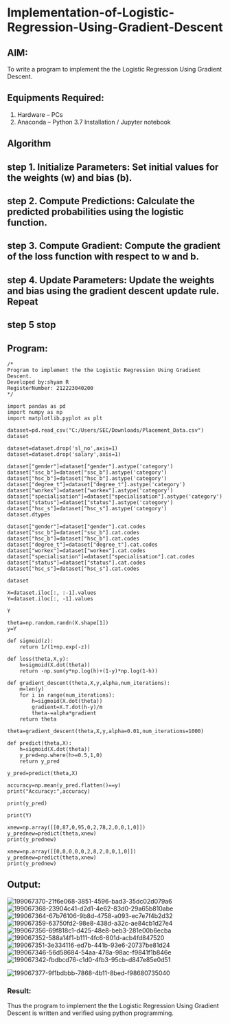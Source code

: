 # Implementation-of-Logistic-Regression-Using-Gradient-Descent

## AIM:
To write a program to implement the the Logistic Regression Using Gradient Descent.

## Equipments Required:
1. Hardware – PCs
2. Anaconda – Python 3.7 Installation / Jupyter notebook

## Algorithm
## step 1. Initialize Parameters: Set initial values for the weights (w) and bias (b).
## step 2. Compute Predictions: Calculate the predicted probabilities using the logistic function.
## step 3. Compute Gradient: Compute the gradient of the loss function with respect to w and b.
## step 4. Update Parameters: Update the weights and bias using the gradient descent update rule. Repeat 
## step 5 stop
## Program:
```
/*
Program to implement the the Logistic Regression Using Gradient Descent.
Developed by:shyam R
RegisterNumber: 212223040200
*/
```

```
import pandas as pd
import numpy as np
import matplotlib.pyplot as plt

dataset=pd.read_csv("C:/Users/SEC/Downloads/Placement_Data.csv")
dataset

dataset=dataset.drop('sl_no',axis=1)
dataset=dataset.drop('salary',axis=1)

dataset["gender"]=dataset["gender"].astype('category')
dataset["ssc_b"]=dataset["ssc_b"].astype('category')
dataset["hsc_b"]=dataset["hsc_b"].astype('category')
dataset["degree_t"]=dataset["degree_t"].astype('category')
dataset["workex"]=dataset["workex"].astype('category')
dataset["specialisation"]=dataset["specialisation"].astype('category')
dataset["status"]=dataset["status"].astype('category')
dataset["hsc_s"]=dataset["hsc_s"].astype('category')
dataset.dtypes

dataset["gender"]=dataset["gender"].cat.codes
dataset["ssc_b"]=dataset["ssc_b"].cat.codes
dataset["hsc_b"]=dataset["hsc_b"].cat.codes
dataset["degree_t"]=dataset["degree_t"].cat.codes
dataset["workex"]=dataset["workex"].cat.codes
dataset["specialisation"]=dataset["specialisation"].cat.codes
dataset["status"]=dataset["status"].cat.codes
dataset["hsc_s"]=dataset["hsc_s"].cat.codes

dataset

X=dataset.iloc[:, :-1].values
Y=dataset.iloc[:, -1].values

Y

theta=np.random.randn(X.shape[1])
y=Y

def sigmoid(z):
    return 1/(1+np.exp(-z))

def loss(theta,X,y):
    h=sigmoid(X.dot(theta))
    return -np.sum(y*np.log(h)+(1-y)*np.log(1-h))

def gradient_descent(theta,X,y,alpha,num_iterations):
    m=len(y)
    for i in range(num_iterations):
        h=sigmoid(X.dot(theta))
        gradient=X.T.dot(h-y)/m
        theta-=alpha*gradient
    return theta

theta=gradient_descent(theta,X,y,alpha=0.01,num_iterations=1000)

def predict(theta,X):
    h=sigmoid(X.dot(theta))
    y_pred=np.where(h>=0.5,1,0)
    return y_pred

y_pred=predict(theta,X)

accuracy=np.mean(y_pred.flatten()==y)
print("Accuracy:",accuracy)

print(y_pred)

print(Y)

xnew=np.array([[0,87,0,95,0,2,78,2,0,0,1,0]])
y_prednew=predict(theta,xnew)
print(y_prednew)

xnew=np.array([[0,0,0,0,0,2,8,2,0,0,1,0]])
y_prednew=predict(theta,xnew)
print(y_prednew)
```

## Output:
![199067370-21f6e068-3851-4596-bad3-35dc02d079a6](https://github.com/shivanshyam79/-Implementation-of-Logistic-Regression-Using-Gradient-Descent/assets/151513860/5ddf7e50-1ff5-4278-b756-6cc4552e9c7d)
![199067368-23904c41-d2d1-4e62-83d0-29a65b810abe](https://github.com/shivanshyam79/-Implementation-of-Logistic-Regression-Using-Gradient-Descent/assets/151513860/2cfd43b9-0e8e-4d85-a246-6e8936858ab3)
![199067364-67b76106-9b8d-4758-a093-ec7e7f4b2d32](https://github.com/shivanshyam79/-Implementation-of-Logistic-Regression-Using-Gradient-Descent/assets/151513860/f139e202-51ff-4711-84cc-0670957816c2)
![199067359-63750fd2-98e8-438d-a32c-ae84cb1d27e4](https://github.com/shivanshyam79/-Implementation-of-Logistic-Regression-Using-Gradient-Descent/assets/151513860/6d74e4db-36bb-4f89-8b2d-4169e4996cb7)
![199067356-69f818c1-d425-48e8-beb3-281e00b6ecba](https://github.com/shivanshyam79/-Implementation-of-Logistic-Regression-Using-Gradient-Descent/assets/151513860/100935c3-8826-4b24-acc6-47e8035e8246)
![199067352-588a14f1-b111-4fc6-801d-acb4fd847520](https://github.com/shivanshyam79/-Implementation-of-Logistic-Regression-Using-Gradient-Descent/assets/151513860/6f4af397-4804-4244-b97f-7b5083bfebd6)
![199067351-3e334116-ed7b-441b-93e6-20737be81d24](https://github.com/shivanshyam79/-Implementation-of-Logistic-Regression-Using-Gradient-Descent/assets/151513860/8e222498-9f53-48b8-9e56-b37982664d7e)
![199067346-56d58684-54aa-478a-98ac-f9841f1b846e](https://github.com/shivanshyam79/-Implementation-of-Logistic-Regression-Using-Gradient-Descent/assets/151513860/9b68334c-ac06-49c4-ac24-c1ef89d7c625)
![199067342-fbdbcd76-c1d0-4fb3-95cb-d847e85e0d51](https://github.com/shivanshyam79/-Implementation-of-Logistic-Regression-Using-Gradient-Descent/assets/151513860/d817b69a-066b-4899-9dfa-3336700438d9)

![199067377-9f1bdbbb-7868-4b11-8bed-f98680735040](https://github.com/shivanshyam79/-Implementation-of-Logistic-Regression-Using-Gradient-Descent/assets/151513860/ccb20051-cd4b-4a10-a58d-e336443e4eb7)


### Result:
Thus the program to implement the the Logistic Regression Using Gradient Descent is written and verified using python programming.

